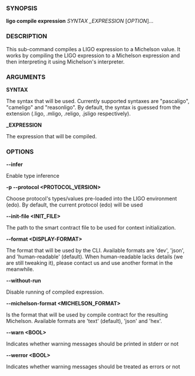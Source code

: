 
### SYNOPSIS

**ligo compile expression** *SYNTAX* *_EXPRESSION* \[*OPTION*\]\...

### DESCRIPTION

This sub-command compiles a LIGO expression to a Michelson value. It works by compiling the LIGO expression to a Michelson expression and then interpreting it using Michelson's interpreter.

### ARGUMENTS

**SYNTAX**

The syntax that will be used. Currently supported syntaxes are "pascaligo", "cameligo" and "reasonligo". By default, the syntax is guessed from the extension (.ligo, .mligo, .religo, .jsligo respectively).

**_EXPRESSION**

The expression that will be compiled.

### OPTIONS

**--infer**

Enable type inference

**-p --protocol &lt;PROTOCOL_VERSION&gt;**

Choose protocol's types/values pre-loaded into the LIGO environment  (edo). By default, the current protocol (edo) will be used

**--init-file &lt;INIT_FILE&gt;**

The path to the smart contract file to be used for context initialization.

**--format &lt;DISPLAY-FORMAT&gt;**

The format that will be used by the CLI. Available formats are 'dev', 'json', and 'human-readable' (default). When human-readable lacks details (we are still tweaking it), please contact us and use another format in the meanwhile.

**--without-run**

Disable running of compiled expression.

**--michelson-format &lt;MICHELSON_FORMAT&gt;**

Is the format that will be used by compile contract for the resulting Michelson. Available formats are 'text' (default), 'json' and 'hex'.

**--warn &lt;BOOL&gt;**

Indicates whether warning messages should be printed in stderr or not

**--werror &lt;BOOL&gt;**

Indicates whether warning messages should be treated as errors or not

